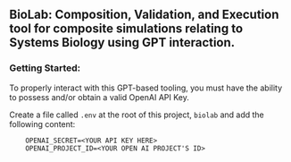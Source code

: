 ## BioLab: Composition, Validation, and Execution tool for composite simulations relating to Systems Biology using GPT interaction.


### Getting Started:

To properly interact with this GPT-based tooling, you must have the ability to possess and/or obtain a valid OpenAI API Key.

Create a file called `.env` at the root of this project, `biolab` and add the following content:

```
    OPENAI_SECRET=<YOUR API KEY HERE>
    OPENAI_PROJECT_ID=<YOUR OPEN AI PROJECT'S ID>
```
